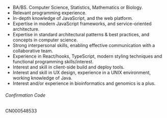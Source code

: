 -   BA/BS. Computer Science, Statistics, Mathematics or Biology.
-   Relevant programming experience.
-   In-depth knowledge of JavaScript, and the web platform.
-   Expertise in modern JavaScript frameworks, and service-oriented architecture.
-   Expertise in standard architectural patterns & best practices, and concepts in computer science.
-   Strong interpersonal skills, enabling effective communication with a collaborative team.
-   Experience in React/hooks, TypeScript, modern styling techniques and functional programming skills/interest.
-   Interest and skill in client-side build and deploy tools.
-   Interest and skill in UX design, experience in a UNIX environment, working knowledge of Java.
-   Interest and/or experience in bioinformatics and genomics is a plus.


###### Confirmation Code
CN000548533